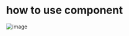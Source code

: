 # how to use component


![image](https://user-images.githubusercontent.com/12442613/152683417-ea16e530-ba3c-467c-8323-b539f1063ec2.png)
